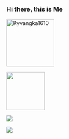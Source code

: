 ### Hi there, this is Me
<p align="left"><img width="125" src="https://komarev.com/ghpvc/?username=Kyvangka1610&style=flat-square" alt="Kyvangka1610"></p>
<p align="left"><img width="100" src="https://github.githubassets.com/images/mona-whisper.gif"></p>
<p align="left"><a href="https://github.com/Kyvangka1610"><img src="https://github-readme-stats.vercel.app/api?username=Kyvangka1610show_icons=true&theme=cobalt"></a></p>
<p align="left"><a href="https://github.com/Kyvangka1610"><img src="https://github-readme-stats.vercel.app/api/top-langs/?username=Kyvangka1610&theme=cobalt&layout=compact"></a></p>

